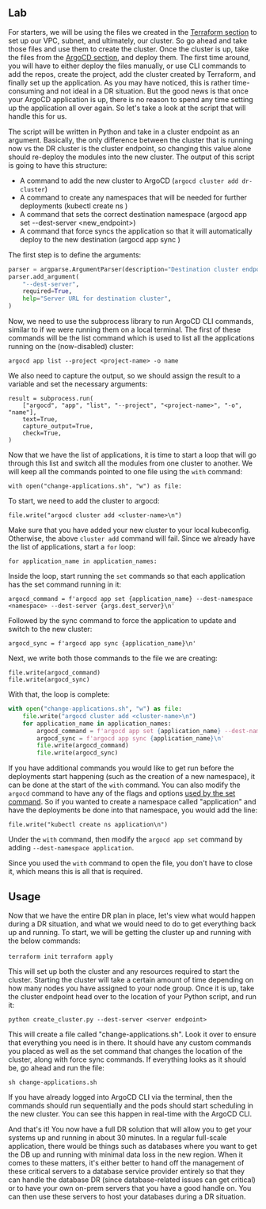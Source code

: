 ## Lab

For starters, we will be using the files we created in the [Terraform section](../Terraform101/terraform-eks-lab.md) to set up our VPC, subnet, and ultimately, our cluster. So go ahead and take those files and use them to create the cluster. Once the cluster is up, take the files from the [ArgoCD section](../GitOps101/argocd-eks.md), and deploy them. The first time around, you will have to either deploy the files manually, or use CLI commands to add the repos, create the project, add the cluster created by Terraform, and finally set up the application. As you may have noticed, this is rather time-consuming and not ideal in a DR situation. But the good news is that once your ArgoCD application is up, there is no reason to spend any time setting up the application all over again. So let's take a look at the script that will handle this for us.

The script will be written in Python and take in a cluster endpoint as an argument. Basically, the only difference between the cluster that is running now vs the DR cluster is the cluster endpoint, so changing this value alone should re-deploy the modules into the new cluster. The output of this script is going to have this structure:

- A command to add the new cluster to ArgoCD (`argocd cluster add dr-cluster`)
- A command to create any namespaces that will be needed for further deployments (kubectl create ns <namespace>)
- A command that sets the correct destination namespace (argocd app set <app-name> --dest-server <new_endpoint>)
- A command that force syncs the application so that it will automatically deploy to the new destination (argocd app sync <app-name>)

The first step is to define the arguments:

```python
parser = argparse.ArgumentParser(description="Destination cluster endpoint")
parser.add_argument(
    "--dest-server",
    required=True,
    help="Server URL for destination cluster",
)
```

Now, we need to use the subprocess library to run ArgoCD CLI commands, similar to if we were running them on a local terminal. The first of these commands will be the list command which is used to list all the applications running on the (now-disabled) cluster:

```
argocd app list --project <project-name> -o name
```

We also need to capture the output, so we should assign the result to a variable and set the necessary arguments:

```
result = subprocess.run(
    ["argocd", "app", "list", "--project", "<project-name>", "-o", "name"],
    text=True,
    capture_output=True,
    check=True,
)
```

Now that we have the list of applications, it is time to start a loop that will go through this list and switch all the modules from one cluster to another. We will keep all the commands pointed to one file using the `with` command:

```
with open("change-applications.sh", "w") as file:
```

To start, we need to add the cluster to argocd:

```
file.write("argocd cluster add <cluster-name>\n")
```

Make sure that you have added your new cluster to your local kubeconfig. Otherwise, the above `cluster add` command will fail. Since we already have the list of applications, start a `for` loop:

```
for application_name in application_names:
```

Inside the loop, start running the `set` commands so that each application has the set command running in it:

```
argocd_command = f'argocd app set {application_name} --dest-namespace <namespace> --dest-server {args.dest_server}\n'
```

Followed by the sync command to force the application to update and switch to the new cluster:

```
argocd_sync = f'argocd app sync {application_name}\n'
```

Next, we write both those commands to the file we are creating:

```
file.write(argocd_command)
file.write(argocd_sync)
```

With that, the loop is complete:

```python
with open("change-applications.sh", "w") as file:
    file.write("argocd cluster add <cluster-name>\n")
    for application_name in application_names:
        argocd_command = f'argocd app set {application_name} --dest-namespace <namespace> --dest-server {args.dest_server}\n'
        argocd_sync = f'argocd app sync {application_name}\n'
        file.write(argocd_command)
        file.write(argocd_sync)
```

If you have additional commands you would like to get run before the deployments start happening (such as the creation of a new namespace), it can be done at the start of the `with` command. You can also modify the `argocd` command to have any of the flags and options [used by the set command](https://argo-cd.readthedocs.io/en/stable/user-guide/commands/argocd_app_set/). So if you wanted to create a namespace called "application" and have the deployments be done into that namespace, you would add the line:

```
file.write("kubectl create ns application\n")
```

Under the `with` command, then modify the `argocd app set` command by adding `--dest-namespace application`.

Since you used the `with` command to open the file, you don't have to close it, which means this is all that is required.

## Usage

Now that we have the entire DR plan in place, let's view what would happen during a DR situation, and what we would need to do to get everything back up and running. To start, we will be getting the cluster up and running with the below commands:

`terraform init`
`terraform apply`

This will set up both the cluster and any resources required to start the cluster. Starting the cluster will take a certain amount of time depending on how many nodes you have assigned to your node group. Once it is up, take the cluster endpoint head over to the location of your Python script, and run it:

```
python create_cluster.py --dest-server <server endpoint>
```

This will create a file called "change-applications.sh". Look it over to ensure that everything you need is in there. It should have any custom commands you placed as well as the set command that changes the location of the cluster, along with force sync commands. If everything looks as it should be, go ahead and run the file:

```
sh change-applications.sh
```

If you have already logged into ArgoCD CLI via the terminal, then the commands should run sequentially and the pods should start scheduling in the new cluster. You can see this happen in real-time with the ArgoCD CLI.

And that's it! You now have a full DR solution that will allow you to get your systems up and running in about 30 minutes. In a regular full-scale application, there would be things such as databases where you want to get the DB up and running with minimal data loss in the new region. When it comes to these matters, it's either better to hand off the management of these critical servers to a database service provider entirely so that they can handle the database DR (since database-related issues can get critical) or to have your own on-prem servers that you have a good handle on. You can then use these servers to host your databases during a DR situation.